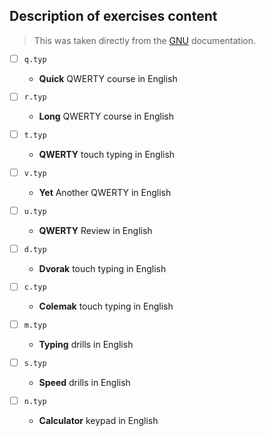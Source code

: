 ## Description of exercises content

> This was taken directly from the [GNU](https://www.gnu.org/software/gtypist/doc/#Supplied-lessons) documentation.

- [ ] `q.typ`
	- **Quick** QWERTY course in English

- [ ] `r.typ`
	- **Long** QWERTY course in English

- [ ] `t.typ`
	- **QWERTY** touch typing in English

- [ ] `v.typ`
	- **Yet** Another QWERTY in English

- [ ] `u.typ`
	- **QWERTY** Review in English

- [ ] `d.typ`
	- **Dvorak** touch typing in English

- [ ] `c.typ`
	- **Colemak** touch typing in English

- [ ] `m.typ`
	- **Typing** drills in English

- [ ] `s.typ`
	- **Speed** drills in English

- [ ] `n.typ`
	- **Calculator** keypad in English
